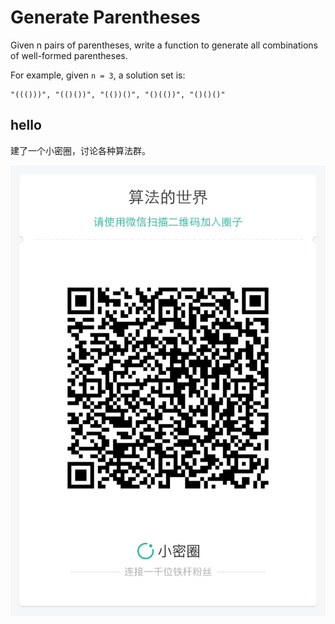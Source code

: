 # Generate Parentheses

Given n pairs of parentheses, write a function to generate all combinations of well-formed parentheses.  

For example, given `n = 3`, a solution set is:  

```
"((()))", "(()())", "(())()", "()(())", "()()()"
```

## hello

建了一个小密圈，讨论各种算法群。  

![小密圈](../../suanfa_xiaomiquan.jpg)

